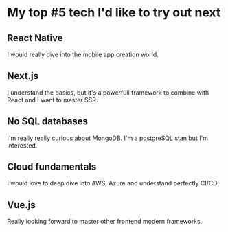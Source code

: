 # My top #5 tech I'd like to try out next
## React Native
I would really dive into the mobile app creation world.
## Next.js
I understand the basics, but it's a powerfull framework to combine with React and I want to master SSR.
## No SQL databases
I'm really really curious about MongoDB. I'm a postgreSQL stan but I'm interested.
## Cloud fundamentals
I would love to deep dive into AWS, Azure and understand perfectly CI/CD.
## Vue.js
Really looking forward to master other frontend modern frameworks.

